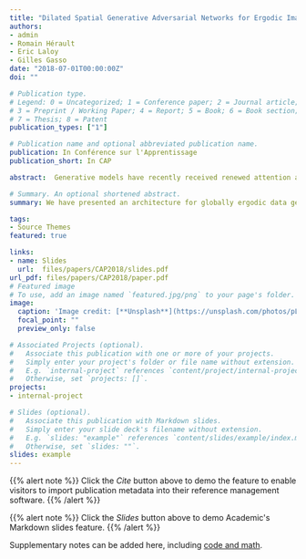 ```yaml
---
title: "Dilated Spatial Generative Adversarial Networks for Ergodic Image Generation"
authors:
- admin
- Romain Hérault
- Eric Laloy
- Gilles Gasso
date: "2018-07-01T00:00:00Z"
doi: ""

# Publication type.
# Legend: 0 = Uncategorized; 1 = Conference paper; 2 = Journal article;
# 3 = Preprint / Working Paper; 4 = Report; 5 = Book; 6 = Book section;
# 7 = Thesis; 8 = Patent
publication_types: ["1"]

# Publication name and optional abbreviated publication name.
publication: In Conférence sur l'Apprentissage
publication_short: In CAP

abstract:  Generative models have recently received renewed attention as a result of adversarial learning. Generative adversarial networks consist of samples generation model and a discrimination model able to distinguish between genuine and synthetic samples. In combination with convolutional (for the discriminator) and de-convolutional (for the generator) layers, they are particularly suitable for image generation, especially of natural scenes. However, the presence of fully connected layers adds global dependencies in the generated images. This may lead to high and global variations in the generated sample for small local variations in the input noise. In this work we propose to use architec-tures based on fully convolutional networks (including among others dilated layers), architectures specifically designed to generate globally ergodic images, that is images without global dependencies. Conducted experiments reveal that these architectures are well suited for generating natural textures such as geologic structures.

# Summary. An optional shortened abstract.
summary: We have presented an architecture for globally ergodic data generation. We have shown that our method produces samples that are sharper and less noisy than the previous approaches, removing the need for ad-hoc solutions like median filters, without altering their quality.

tags:
- Source Themes
featured: true

links:
- name: Slides
  url:  files/papers/CAP2018/slides.pdf
url_pdf: files/papers/CAP2018/paper.pdf
# Featured image
# To use, add an image named `featured.jpg/png` to your page's folder. 
image:
  caption: 'Image credit: [**Unsplash**](https://unsplash.com/photos/pLCdAaMFLTE)'
  focal_point: ""
  preview_only: false

# Associated Projects (optional).
#   Associate this publication with one or more of your projects.
#   Simply enter your project's folder or file name without extension.
#   E.g. `internal-project` references `content/project/internal-project/index.md`.
#   Otherwise, set `projects: []`.
projects:
- internal-project

# Slides (optional).
#   Associate this publication with Markdown slides.
#   Simply enter your slide deck's filename without extension.
#   E.g. `slides: "example"` references `content/slides/example/index.md`.
#   Otherwise, set `slides: ""`.
slides: example
---
```


{{% alert note %}}
Click the *Cite* button above to demo the feature to enable visitors to import publication metadata into their reference management software.
{{% /alert %}}

{{% alert note %}}
Click the *Slides* button above to demo Academic's Markdown slides feature.
{{% /alert %}}

Supplementary notes can be added here, including [code and math](https://sourcethemes.com/academic/docs/writing-markdown-latex/).

